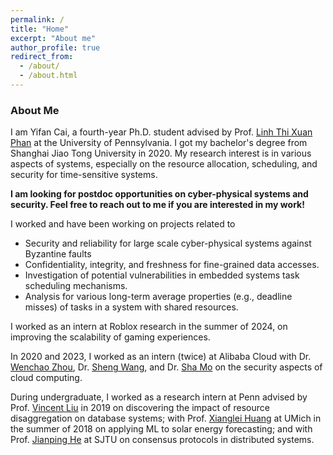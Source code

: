 ```yaml
---
permalink: /
title: "Home"
excerpt: "About me"
author_profile: true
redirect_from: 
  - /about/
  - /about.html
---
```


### About Me

I am Yifan Cai, a fourth-year Ph.D. student advised by Prof. [Linh Thi Xuan Phan](https://www.cis.upenn.edu/~linhphan/) at the University of Pennsylvania. I got my bachelor's degree from Shanghai Jiao Tong University in 2020. My research interest is in various aspects of systems, especially on the resource allocation, scheduling, and security for time-sensitive systems. 

**I am looking for postdoc opportunities on cyber-physical systems and security. Feel free to reach out to me if you are interested in my work!**

I worked and have been working on projects related to
- Security and reliability for large scale cyber-physical systems against Byzantine faults
- Confidentiality, integrity, and freshness for fine-grained data accesses.
- Investigation of potential vulnerabilities in embedded systems task scheduling mechanisms.
- Analysis for various long-term average properties (e.g., deadline misses) of tasks in a system with shared resources.


I worked as an intern at Roblox research in the summer of 2024, on improving the scalability of gaming experiences. 

In 2020 and 2023, I worked as an intern (twice) at Alibaba Cloud with Dr. [Wenchao Zhou](https://people.cs.georgetown.edu/~wzhou/), Dr. [Sheng Wang](https://wangsheng1001.github.io/), and Dr. [Sha Mo](https://desert0616.github.io/) on the security aspects of cloud computing.

During undergraduate, I worked as a research intern at Penn advised by Prof. [Vincent Liu](https://vincen.tl) in 2019 on discovering the impact of resource disaggregation on database systems; with Prof. [Xianglei Huang](https://clasp.engin.umich.edu/people/huang-xianglei/) at UMich in the summer of 2018 on applying ML to solar energy forecasting; and with Prof. [Jianping He](https://iwin-fins.com/) at SJTU on consensus protocols in distributed systems. 
